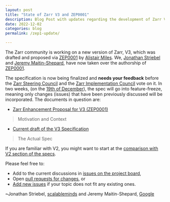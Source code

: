 ```yaml
---
layout: post
title: "State of Zarr V3 and ZEP0001"
description: Blog Post with updates regarding the development of Zarr V3
date: 2022-12-02
categories: blog
permalink: /zep1-update/

---
```


The Zarr community is working on a new version of Zarr, V3, which was drafted
and proposed via [ZEP0001] by [Alistair Miles]. We, [Jonathan Striebel] and
[Jeremy Maitin-Shepard], have now taken over the authorship of [ZEP0001].

The specification is now being finalized and **needs your feedback** before the [Zarr
Steering Council] and the [Zarr Implementation Council] vote on it. In two weeks,
(on the [19th of December](https://howlongagogo.com/date/2022/december/19)), the spec will go into feature-freeze, meaning only
changes (issues) that have been previously discussed will be incorporated. The
documents in question are:

* [Zarr Enhancement Proposal for V3 (ZEP0001)](https://zarr.dev/zeps/draft/ZEP0001.html)
> Motivation and Context

* [Current draft of the V3 Specification](https://zarr-specs.readthedocs.io/en/latest/core/v3.0.html) 
> The Actual Spec

If you are familiar with V2, you might want to start at the
[comparison with V2 section of the specs](https://zarr-specs.readthedocs.io/en/latest/core/v3.0.html#comparison-with-zarr-v2).

Please feel free to:

* Add to the current discussions in [issues on the project board](https://github.com/orgs/zarr-developers/projects/2/views/2),
* Open [pull requests for changes](https://github.com/zarr-developers/zarr-specs/blob/main/docs/core/v3.0.rst), or
* [Add new issues](https://github.com/zarr-developers/zarr-specs/issues/new) if your topic does not fit any existing ones.

~Jonathan Striebel, [scalableminds](https://scalableminds.com/) and Jeremy Maitin-Shepard, [Google](https://google.com)

[ZEP0001]: https://zarr.dev/zeps/draft/ZEP0001.html
[Alistair Miles]: https://github.com/alimanfoo
[Jonathan Striebel]: https://github.com/jstriebel
[Jeremy Maitin-Shepard]: https://github.com/jbms
[Zarr Steering Council]: https://github.com/zarr-developers/governance/blob/main/GOVERNANCE.md#zarr-steering-council
[Zarr Implementation Council]: https://github.com/zarr-developers/governance/blob/main/GOVERNANCE.md#zarr-implementation-council-zic
